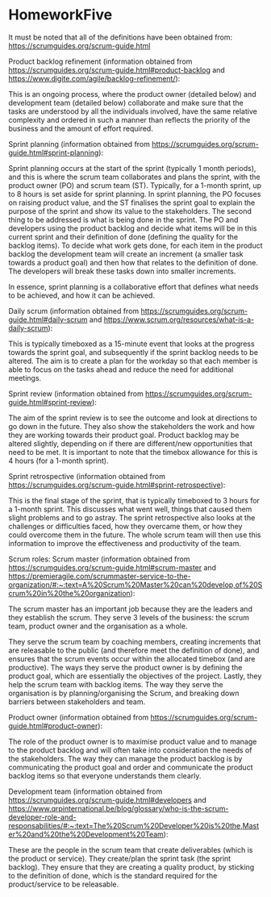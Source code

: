 # HomeworkFive

It must be noted that all of the definitions have been obtained from: https://scrumguides.org/scrum-guide.html

Product backlog refinement (information obtained from https://scrumguides.org/scrum-guide.html#product-backlog and https://www.digite.com/agile/backlog-refinement/):  

This is an ongoing process, where the product owner (detailed below) and development team (detailed below) collaborate and make sure that the tasks are understood by all the individuals involved, have the same relative complexity and ordered in such a manner than reflects the priority of the business and the amount of effort required.

Sprint planning (information obtained from https://scrumguides.org/scrum-guide.html#sprint-planning): 

Sprint planning occurs at the start of the sprint (typically 1 month periods), and this is where the scrum team collaborates and plans the sprint, with the product owner (PO) and scrum team (ST). Typically, for a 1-month sprint, up to 8 hours is set aside for sprint planning. In sprint planning, the PO focuses on raising product value, and the ST finalises the sprint goal to explain the purpose of the sprint and show its value to the stakeholders. The second thing to be addressed is what is being done in the sprint. The PO and developers using the product backlog and decide what items will be in this current sprint and their definition of done (defining the quality for the backlog items). To decide what work gets done, for each item in the product backlog the development team will create an increment (a smaller task towards a product goal) and then how that relates to the definition of done. The developers will break these tasks down into smaller increments. 

In essence, sprint planning is a collaborative effort that defines what needs to be achieved, and how it can be achieved.

Daily scrum (information obtained from https://scrumguides.org/scrum-guide.html#daily-scrum and https://www.scrum.org/resources/what-is-a-daily-scrum):

This is typically timeboxed as a 15-minute event that looks at the progress towards the sprint goal, and subsequently if the sprint backlog needs to be altered. The aim is to create a plan for the workday so that each member is able to focus on the tasks ahead and reduce the need for additional meetings.

Sprint review (information obtained from https://scrumguides.org/scrum-guide.html#sprint-review): 

The aim of the sprint review is to see the outcome and look at directions to go down in the future. They also show the stakeholders the work and how they are working towards their product goal. Product backlog may be altered slightly, depending on if there are different/new opportunities that need to be met. It is important to note that the timebox allowance for this is 4 hours (for a 1-month sprint). 

Sprint retrospective (information obtained from https://scrumguides.org/scrum-guide.html#sprint-retrospective): 

This is the final stage of the sprint, that is typically timeboxed to 3 hours for a 1-month sprint. This discusses what went well, things that caused them slight problems and to go astray. The sprint retrospective also looks at the challenges or difficulties faced, how they overcame them, or how they could overcome them in the future. The whole scrum team will then use this information to improve the effectiveness and productivity of the team.  

Scrum roles:
Scrum master (information obtained from https://scrumguides.org/scrum-guide.html#scrum-master and https://premieragile.com/scrummaster-service-to-the-organization/#:~:text=A%20Scrum%20Master%20can%20develop,of%20Scrum%20in%20the%20organization):  

The scrum master has an important job because they are the leaders and they establish the scrum. They serve 3 levels of the business: the scrum team, product owner and the organisation as a whole. 

They serve the scrum team by coaching members, creating increments that are releasable to the public (and therefore meet the definition of done), and ensures that the scrum events occur within the allocated timebox (and are productive). The ways they serve the product owner is by defining the product goal, which are essentially the objectives of the project. Lastly, they help the scrum team with backlog items. The way they serve the organisation is by planning/organising the Scrum, and breaking down barriers between stakeholders and team. 

Product owner (information obtained from https://scrumguides.org/scrum-guide.html#product-owner): 

The role of the product owner is to maximise product value and to manage to the product backlog and will often take into consideration the needs of the stakeholders. The way they can manage the product backlog is by communicating the product goal and order and communicate the product backlog items so that everyone understands them clearly.

Development team (information obtained from https://scrumguides.org/scrum-guide.html#developers and https://www.qrpinternational.be/blog/glossary/who-is-the-scrum-developer-role-and-responsabilities/#:~:text=The%20Scrum%20Developer%20is%20the,Master%20and%20the%20Development%20Team):

These are the people in the scrum team that create deliverables (which is the product or service). They create/plan the sprint task (the sprint backlog). They ensure that they are creating a quality product, by sticking to the definition of done, which is the standard required for the product/service to be releasable. 
